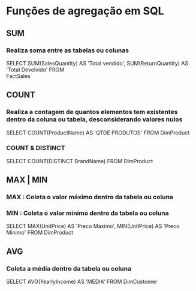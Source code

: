 # Funções de agregação em SQL

## SUM
### Realiza soma entre as tabelas ou colunas

SELECT 
        SUM(SalesQuantity) AS 'Total vendido',
        SUM(ReturnQuantity) AS 'Total Devolvido'
    FROM    
        FactSales

## COUNT 
### Realiza a contagem de quantos elementos tem existentes dentro da coluna ou tabela, desconsiderando valores nulos

SELECT 
        COUNT(ProductName) AS 'QTDE PRODUTOS'
    FROM
        DimProduct

### COUNT & DISTINCT
SELECT
        COUNT(DISTINCT BrandName)
    FROM
        DimProduct

## MAX | MIN
### MAX : Coleta o valor máximo dentro da tabela ou coluna
### MIN : Coleta o valor minímo dentro da tabela ou coluna

 SELECT 
        MAX(UnitPrice) AS 'Preco Maximo',
        MIN(UnitPrice) AS 'Preco Minimo'
    FROM
        DimProduct

## AVG 
### Coleta a média dentro da tabela ou coluna

SELECT
        AVG(YearlyIncome) AS 'MEDIA'
    FROM
        DimCustomer


